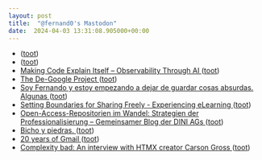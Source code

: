 ```yaml
---
layout: post
title:  "@fernand0's Mastodon"
date:  2024-04-03 13:31:08.905000+00:00
---
```

*  [ ](https://mastodon.social/@runjaj) ([toot](https://mastodon.social/@fernand0/112207532450898439))
*  [ ](https://social.aguilera.soy/users/jorge) ([toot](https://mastodon.social/@fernand0/112207531390400504))
*  [Making Code Explain Itself – Observability Through AI ](https://www.infoq.com/podcasts/observability-through-ai) ([toot](https://mastodon.social/@fernand0/112207021516405693))
*  [The De-Google Project ](https://www.tbray.org/ongoing/When/202x/2024/03/09/DeGooglin) ([toot](https://mastodon.social/@fernand0/112206739053335848))
*  [Soy Fernando y estoy empezando a dejar de guardar cosas absurdas. Algunas ](https://mastodon.social/@fernand0/112206706064903700) ([toot](https://mastodon.social/@fernand0/112206706064903700))
*  [Setting Boundaries for Sharing Freely - Experiencing eLearning ](https://www.christytuckerlearning.com/setting-boundaries-for-sharing-freely) ([toot](https://mastodon.social/@fernand0/112206611761668360))
*  [Open-Access-Repositorien im Wandel: Strategien der Professionalisierung – Gemeinsamer Blog der DINI AGs ](https://blog.dini.de/EPub_FIS/2024/01/22/pro-oar-de) ([toot](https://mastodon.social/@fernand0/112206354344611607))
*  [Bicho y piedras. ](https://avecesunafoto.wordpress.com/2024/04/02/bicho-y-piedras) ([toot](https://mastodon.social/@fernand0/112204721573088116))
*  [20 years of Gmail ](https://www.theverge.com/24113616/gmail-email-20-years-old-interne) ([toot](https://mastodon.social/@fernand0/112204617497633034))
*  [Complexity bad: An interview with HTMX creator Carson Gross ](https://www.infoworld.com/article/3713164/complexity-bad-an-interview-with-carson-gross.htm) ([toot](https://mastodon.social/@fernand0/112202868771053771))
